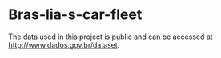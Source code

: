 # Bras-lia-s-car-fleet
The data used in this project is public and can be accessed at http://www.dados.gov.br/dataset.

